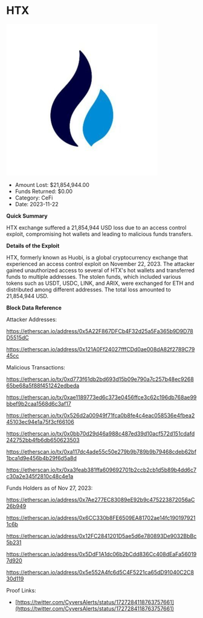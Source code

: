 # HTX
![HTX](/rektimages/HTX.png)
- Amount Lost: $21,854,944.00
- Funds Returned: $0.00
- Category: CeFi
- Date: 2023-11-22

**Quick Summary**

HTX exchange suffered a 21,854,944 USD loss due to an access control exploit, compromising hot wallets and leading to malicious funds transfers.

  


 **Details of the Exploit**

HTX, formerly known as Huobi, is a global cryptocurrency exchange that experienced an access control exploit on November 22, 2023. The attacker gained unauthorized access to several of HTX's hot wallets and transferred funds to multiple addresses. The stolen funds, which included various tokens such as USDT, USDC, LINK, and ARIX, were exchanged for ETH and distributed among different addresses. The total loss amounted to 21,854,944 USD.

  


 **Block Data Reference**

Attacker Addresses:

https://etherscan.io/address/0x5A22F867DFCb4F32d25a5Fa365b9D9D78D5515dC

https://etherscan.io/address/0x121A0Ff24027fffCDd0ae008dA82f2789C7945cc

  


Malicious Transactions:

https://etherscan.io/tx/0xd773f61db2bd693d15b09e790a7c257b48ec926865be68a5f88f451242edbeda

https://etherscan.io/tx/0xae1189773ed6c373e0456ffce3c62c196db768ae99bbef9b2caa1568d6c3af17

https://etherscan.io/tx/0x526d2a00949f71fca0b8fe4c4eac058536e4fbea245103ec94e1a75f3cf66106

https://etherscan.io/tx/0x0bb70d29d46a988c487ed39d10acf572d151cdafd242752bb4fb6db650623503

https://etherscan.io/tx/0xa117dc4ade55c50e279b9b789b9b79468cdeb62bf1bca1d9e456b4b29f6d5a8d

https://etherscan.io/tx/0xa3feab381ffa609692701b2ccb2cb1d5b89b4dd6c7c30a2e345f2810c48c4e1a

  


Funds Holders as of Nov 27, 2023:

https://etherscan.io/address/0x7Ae277EC83089eE92b9c475223872056aC26b949

https://etherscan.io/address/0x6CC330b8FE6509EA81702ae14fc1901979211c6b

https://etherscan.io/address/0x12FC2841201D5ae5d6e780893De9032BbBc5b231

https://etherscan.io/address/0x5DdF1A1dc06b2bCdd836Cc408dEaFa560197d920

https://etherscan.io/address/0x5e552A4fc6d5C4F5221ca65dD91040C2C830d119


Proof Links:
- [https://twitter.com/CyversAlerts/status/1727284118763757661](https://twitter.com/CyversAlerts/status/1727284118763757661)


